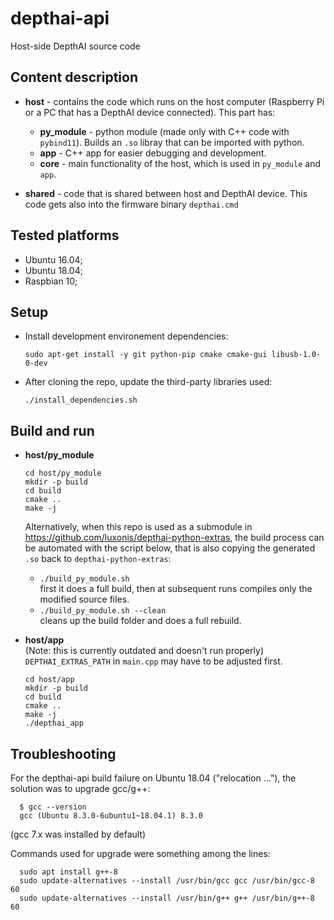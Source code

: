 # depthai-api

Host-side DepthAI source code

## Content description

- **host** - contains the code which runs on the host computer (Raspberry Pi or a PC that has a DepthAI device connected). This part has:

  - **py_module** - python module (made only with C++ code with `pybind11`). Builds an `.so` libray that can be imported with python.  
  - **app** - C++ app for easier debugging and development.  
  - **core** - main functionality of the host, which is used in `py_module` and `app`.  

- **shared** - code that is shared between host and DepthAI device. This code gets also into the firmware binary `depthai.cmd`  

## Tested platforms

- Ubuntu 16.04;
- Ubuntu 18.04;
- Raspbian 10;

## Setup

- Install development environement dependencies:

      sudo apt-get install -y git python-pip cmake cmake-gui libusb-1.0-0-dev

- After cloning the repo, update the third-party libraries used:

      ./install_dependencies.sh


## Build and run

- **host/py_module**

      cd host/py_module
      mkdir -p build
      cd build
      cmake ..
      make -j
  Alternatively, when this repo is used as a submodule in https://github.com/luxonis/depthai-python-extras, the build process can be automated with the script below, that is also copying the generated `.so` back to `depthai-python-extras`:
  - `./build_py_module.sh`  
    first it does a full build, then at subsequent runs compiles only the modified source files.
  - `./build_py_module.sh --clean`  
    cleans up the build folder and does a full rebuild.


- **host/app**  
  (Note: this is currently outdated and doesn't run properly)  
  `DEPTHAI_EXTRAS_PATH` in `main.cpp` may have to be adjusted first.

      cd host/app
      mkdir -p build
      cd build
      cmake ..
      make -j
      ./depthai_app
      
      
## Troubleshooting

For the depthai-api build failure on Ubuntu 18.04 ("relocation ..."), the solution was to upgrade gcc/g++:

      $ gcc --version
      gcc (Ubuntu 8.3.0-6ubuntu1~18.04.1) 8.3.0

(gcc 7.x was installed by default)

Commands used for upgrade were something among the lines:

      sudo apt install g++-8
      sudo update-alternatives --install /usr/bin/gcc gcc /usr/bin/gcc-8 60
      sudo update-alternatives --install /usr/bin/g++ g++ /usr/bin/g++-8 60

